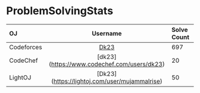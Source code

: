 # ProblemSolvingStats

	
| OJ          | Username                                        | Solve Count |
| :---        |    :----:                                       | :---        |
| Codeforces  | [Dk23](https://codeforces.com/profile/Dk23)     | 697         |
| CodeChef    | [dk23] (https://www.codechef.com/users/dk23)    | 20          |
| LightOJ     | [Dk23] (https://lightoj.com/user/mujammalrise)  | 50          |



